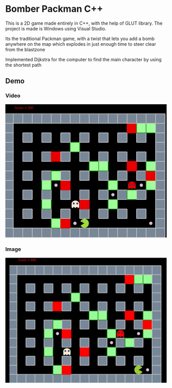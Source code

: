 # Bomber Packman C++

This is a 2D game made entirely in C++, with the help of GLUT library. The project is made is Windows using Visual Studio.

Its the traditional Packman game, with a twist that lets you add a bomb anywhere on the map which explodes in just enough time to steer clear from the blastzone

Implemented Dijkstra for the computer to find the main character by using the shortest path

## Demo

### Video

![Bomber Packman](demo/demo.gif)

### Image

![Bomber Packman](demo/demo.png)
